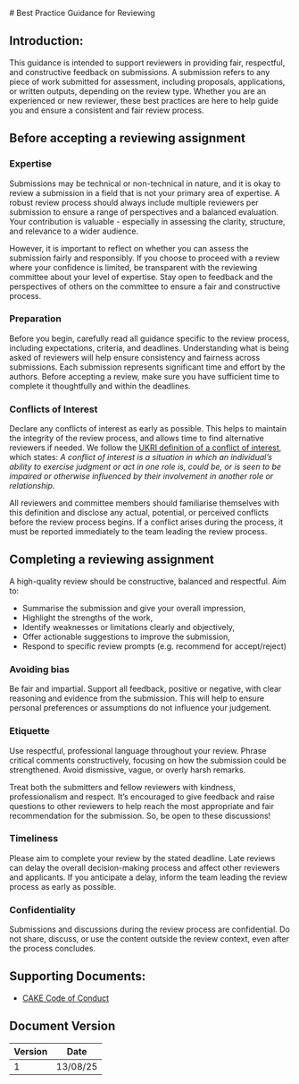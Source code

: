 # Best Practice Guidance for Reviewing

## Introduction: 
This guidance is intended to support reviewers in providing fair, respectful, and constructive feedback on submissions. A submission refers to any piece of work submitted for assessment, including proposals, applications, or written outputs, depending on the review type. Whether you are an experienced or new reviewer, these best practices are here to help guide you and ensure a consistent and fair review process.

## Before accepting a reviewing assignment
### Expertise 
Submissions may be technical or non-technical in nature, and it is okay to review a submission in a field that is not your primary area of expertise. A robust review process should always include multiple reviewers per submission to ensure a range of perspectives and a balanced evaluation. Your contribution is valuable - especially in assessing the clarity, structure, and relevance to a wider audience.

However, it is important to reflect on whether you can assess the submission fairly and responsibly. If you choose to proceed with a review where your confidence is limited, be transparent with the reviewing committee about your level of expertise. Stay open to feedback and the perspectives of others on the committee to ensure a fair and constructive process. 

### Preparation 
Before you begin, carefully read all guidance specific to the review process, including expectations, criteria, and deadlines. Understanding what is being asked of reviewers will help ensure consistency and fairness across submissions.
Each submission represents significant time and effort by the authors. Before accepting a review, make sure you have sufficient time to complete it thoughtfully and within the deadlines. 

### Conflicts of Interest
Declare any conflicts of interest as early as possible. This helps to maintain the integrity of the review process,  and allows time to find alternative reviewers if needed. We follow the [UKRI definition of a conflict of interest](https://www.ukri.org/who-we-are/how-we-are-governed/conflicts-of-interests/), which states:
    *A conflict of interest is a situation in which an individual’s ability to exercise judgment or act in one role is, could be, or is seen to be impaired or otherwise influenced by their involvement in another role or relationship.*

All reviewers and committee members should familiarise themselves with this definition and disclose any actual, potential, or perceived conflicts before the review process begins. If a conflict arises during the process, it must be reported immediately to the team leading the review process.

## Completing a reviewing assignment
A high-quality review should be constructive, balanced and respectful. Aim to:

* Summarise the submission and give your overall impression, 
* Highlight the strengths of the work, 
* Identify weaknesses or limitations clearly and objectively, 
* Offer actionable suggestions to improve the submission, 
* Respond to specific review prompts (e.g. recommend for accept/reject) 

### Avoiding bias 
Be fair and impartial. Support all feedback, positive or negative, with clear reasoning and evidence from the submission. This will help to ensure personal preferences or assumptions do not influence your judgement. 

### Etiquette 
Use respectful, professional language throughout your review. Phrase critical comments constructively, focusing on how the submission could be strengthened. Avoid dismissive, vague, or overly harsh remarks.

Treat both the submitters and fellow reviewers with kindness, professionalism and respect. It’s encouraged to give feedback and raise questions to other reviewers to help reach the most appropriate and fair recommendation for the submission. So, be open to these discussions!  

### Timeliness 
Please aim to complete your review by the stated deadline. Late reviews can delay the overall decision-making process and affect other reviewers and applicants. If you anticipate a delay, inform the team leading the review process as early as possible.

### Confidentiality 
Submissions and discussions during the review process are confidential. Do not share, discuss, or use the content outside the review context, even after the process concludes.

## Supporting Documents: 
* [CAKE Code of Conduct](../code-of-conduct.md)

## Document Version 
| Version | Date | 
| --- | --- | 
| 1 | 13/08/25 | 
